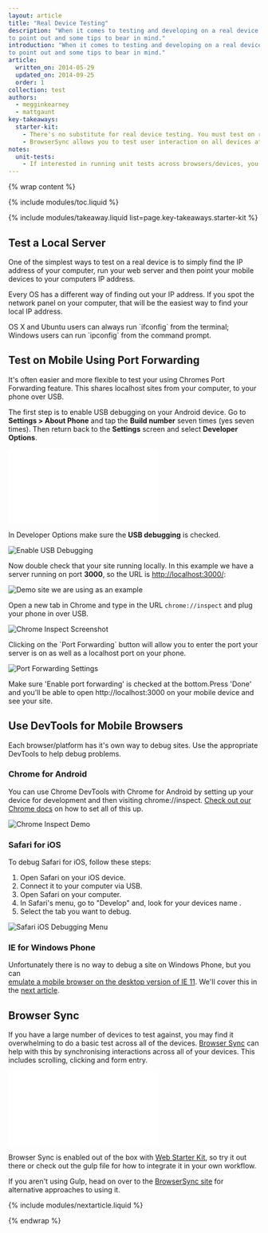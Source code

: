 ```yaml
---
layout: article
title: "Real Device Testing"
description: "When it comes to testing and developing on a real device there are a few things
to point out and some tips to bear in mind."
introduction: "When it comes to testing and developing on a real device there are a few things
to point out and some tips to bear in mind."
article:
  written_on: 2014-05-29
  updated_on: 2014-09-25
  order: 1
collection: test
authors:
  - megginkearney
  - mattgaunt
key-takeaways:
  starter-kit:
    - There's no substitute for real device testing. You must test on real devices.
    - BrowserSync allows you to test user interaction on all devices at the same time.
notes:
  unit-tests:
    - If interested in running unit tests across browsers/devices, you’ll need a test runner that can run your test suite on these platforms. Some options for this include <a href="http://karma-runner.github.io/0.12/index.html">Karma</a>, <a href="http://www.yuiblog.com/blog/2010/08/25/introducing-yeti-the-yui-easy-testing-interface/">Yeti</a> and <a href="http://thrilljs.com/">Thrill</a>.
---
```

{% wrap content %}

{% include modules/toc.liquid %}

{% include modules/takeaway.liquid list=page.key-takeaways.starter-kit %}

## Test a Local Server

One of the simplest ways to test on a real device is to simply find the IP
address of your computer, run your web server and then point your mobile devices
to your computers IP address.

Every OS has a different way of finding out your IP address. If you spot
the network panel on your computer, that will be the easiest way to find your
local IP address.  

OS X and Ubuntu users can always run \`ifconfig\` from the terminal; Windows
users can run \`ipconfig\` from the command prompt.

## Test on Mobile Using Port Forwarding

It's often easier and more flexible to test your using Chromes Port Forwarding
feature. This shares localhost sites from your computer, to your phone over
USB.

The first step is to enable USB debugging on your Android device. Go to
**Settings &gt; About Phone** and tap the **Build number** seven times (yes
seven times). Then return back to the **Settings** screen and select **Developer
Options**.

<div class="media media--video">
  <iframe src="//www.youtube.com/embed/06k_hSKZvbo?controls=2&amp;modestbranding=1&amp;showinfo=0&amp;utm-source=crdev-wf&amp;rel=0" frameborder="0" allowfullscreen=""></iframe>
</div>

In Developer Options make sure the **USB debugging** is checked.

<img src="imgs/usb_debugging_on.png" alt="Enable USB Debugging" />

Now double check that your site running locally. In this example we have a
server running on port **3000**, so the URL is
[http://localhost:3000/](http://localhost:3000/):

<img src="imgs/port-forwarding-site-demo.png" alt="Demo site we are using as an example" />

Open a new tab in Chrome and type in the URL `chrome://inspect` and plug your
phone in over USB.

<img src="imgs/chrome-inspect.png" alt="Chrome Inspect Screenshot" />

Clicking on the \`Port Forwarding\` button will allow you to enter the port your
server is on as well as a localhost port on your phone.

<img src="imgs/port-forwarding-dialog.png" alt="Port Forwarding Settings" />

Make sure 'Enable port forwarding' is checked at the bottom.Press 'Done' and
you'll be able to open http://localhost:3000 on your mobile device and see your
site.

## Use DevTools for Mobile Browsers

Each browser/platform has it's own way to debug sites. Use the appropriate
DevTools to help debug problems.

### Chrome for Android

You can use Chrome DevTools with Chrome for Android by setting up your device
for development and then visiting chrome://inspect. [Check out our Chrome
docs](https://developer.chrome.com/devtools/docs/remote-debugging) on how to set
all of this up.

<img src="imgs/chrome-inspect-devtools.png" alt="Chrome Inspect Demo" />

### Safari for iOS

To debug Safari for iOS, follow these steps:

1. Open Safari on your iOS device.
1. Connect it to your computer via USB.
1. Open Safari on your computer.
1. In Safari's menu, go to "Develop" and, look for your devices name .
1. Select the tab you want to debug.

<img src="imgs/ios-safari-debugging.png" alt="Safari iOS Debugging Menu" />

### IE for Windows Phone

Unfortunately there is no way to debug a site on Windows Phone, but you can  
[emulate a mobile browser on the desktop version of IE
11](http://msdn.microsoft.com/en-us/library/ie/dn255001%28v=vs.85%29.aspx).
We'll cover this in the [next article](browseremulation.html).

## Browser Sync

If you have a large number of devices to test against, you may find it
overwhelming to do a basic test across all of the devices. [Browser
Sync](http://www.browsersync.io/) can help with this by synchronising
interactions across all of your devices. This includes scrolling, clicking and
form entry.

<div class="media media--video">
  <iframe src="//www.youtube.com/embed/RKKBIs_3svM?controls=2&amp;modestbranding=1&amp;showinfo=0&amp;utm-source=crdev-wf&amp;rel=0" frameborder="0" allowfullscreen=""></iframe>
</div>

Browser Sync is enabled out of the box with [Web Starter
Kit](https://developers.google.com/web/starter-kit/), so try it out there or
check out the gulp file for how to integrate it in your own workflow.

If you aren't using Gulp, head on over to the [BrowserSync
site](http://www.browsersync.io/) for alternative approaches to using it.


{% include modules/nextarticle.liquid %}

{% endwrap %}
